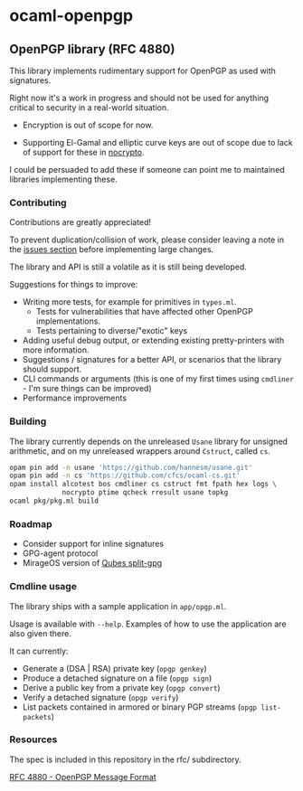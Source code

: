 ocaml-openpgp
===========

OpenPGP library (RFC 4880)
--------------------------

This library implements rudimentary support for OpenPGP as used with signatures.

Right now it's a work in progress and should not be used for anything critical to security in a real-world situation.

- Encryption is out of scope for now.

- Supporting El-Gamal and elliptic curve keys are out of scope due to lack of support for these in [nocrypto](https://github.com/mirleft/nocrypto).

I could be persuaded to add these if someone can point me to maintained libraries implementing these.

### Contributing

Contributions are greatly appreciated!

To prevent duplication/collision of work, please consider leaving a note in the [issues section](https://github.com/cfcs/ocaml-openpgp/issues/) before implementing large changes.

The library and API is still a volatile as it is still being developed.

Suggestions for things to improve:
- Writing more tests, for example for primitives in `types.ml`.
  - Tests for vulnerabilities that have affected other OpenPGP implementations.
  - Tests pertaining to diverse/"exotic" keys
- Adding useful debug output, or extending existing pretty-printers with more information.
- Suggestions / signatures for a better API, or scenarios that the library should support.
- CLI commands or arguments (this is one of my first times using `cmdliner` - I'm sure things can be improved)
- Performance improvements

### Building

The library currently depends on the unreleased `Usane` library for unsigned
 arithmetic, and on my unreleased wrappers around `Cstruct`, called `cs`.

```bash
opam pin add -n usane 'https://github.com/hannesm/usane.git'
opam pin add -n cs 'https://github.com/cfcs/ocaml-cs.git'
opam install alcotest bos cmdliner cs cstruct fmt fpath hex logs \
             nocrypto ptime qcheck rresult usane topkg
ocaml pkg/pkg.ml build
```

### Roadmap

- Consider support for inline signatures
- GPG-agent protocol
- MirageOS version of [Qubes split-gpg](https://github.com/QubesOS/qubes-app-linux-split-gpg)

### Cmdline usage

The library ships with a sample application in `app/opgp.ml`.

Usage is available with `--help`.
Examples of how to use the application are also given there.

It can currently:
- Generate a (DSA | RSA) private key (`opgp genkey`)
- Produce a detached signature on a file (`opgp sign`)
- Derive a public key from a private key (`opgp convert`)
- Verify a detached signature (`opgp verify`)
- List packets contained in armored or binary PGP streams (`opgp list-packets`)

### Resources

The spec is included in this repository in the rfc/ subdirectory.

[RFC 4880 - OpenPGP Message Format](rfc/RFC+4880+-+OpenPGP+Message+Format.html)

